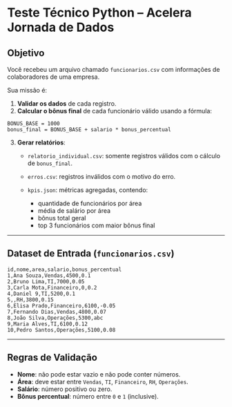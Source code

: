 # Teste Técnico Python – Acelera Jornada de Dados

## Objetivo

Você recebeu um arquivo chamado `funcionarios.csv` com informações de colaboradores de uma empresa.

Sua missão é:

1. **Validar os dados** de cada registro.
2. **Calcular o bônus final** de cada funcionário válido usando a fórmula:

```
BONUS_BASE = 1000
bonus_final = BONUS_BASE + salario * bonus_percentual
```

3. **Gerar relatórios**:

   * `relatorio_individual.csv`: somente registros válidos com o cálculo de `bonus_final`.
   * `erros.csv`: registros inválidos com o motivo do erro.
   * `kpis.json`: métricas agregadas, contendo:

     * quantidade de funcionários por área
     * média de salário por área
     * bônus total geral
     * top 3 funcionários com maior bônus final

---

## Dataset de Entrada (`funcionarios.csv`)

```csv
id,nome,area,salario,bonus_percentual
1,Ana Souza,Vendas,4500,0.1
2,Bruno Lima,TI,7000,0.05
3,Carla Mota,Financeiro,0,0.2
4,Daniel 9,TI,5200,0.1
5,,RH,3800,0.15
6,Elisa Prado,Financeiro,6100,-0.05
7,Fernando Dias,Vendas,4800,0.07
8,João Silva,Operações,5300,abc
9,Maria Alves,TI,6100,0.12
10,Pedro Santos,Operações,5100,0.08
```

---

## Regras de Validação

* **Nome**: não pode estar vazio e não pode conter números.
* **Área**: deve estar entre `Vendas`, `TI`, `Financeiro`, `RH`, `Operações`.
* **Salário**: número positivo ou zero.
* **Bônus percentual**: número entre `0` e `1` (inclusive).
